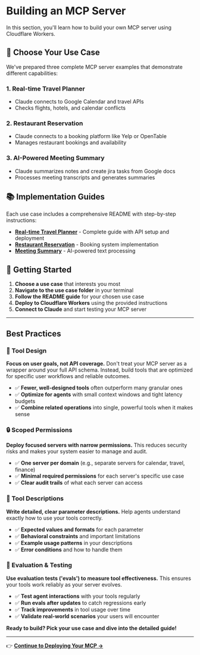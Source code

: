 # Building an MCP Server

In this section, you'll learn how to build your own MCP server using Cloudflare Workers.

## 🎯 Choose Your Use Case

We've prepared three complete MCP server examples that demonstrate different capabilities:

### 1. **Real-time Travel Planner**
- Claude connects to Google Calendar and travel APIs
- Checks flights, hotels, and calendar conflicts

### 2. **Restaurant Reservation**
- Claude connects to a booking platform like Yelp or OpenTable
- Manages restaurant bookings and availability

### 3. **AI-Powered Meeting Summary**
- Claude summarizes notes and create jira tasks from Google docs
- Processes meeting transcripts and generates summaries

## 📚 Implementation Guides

Each use case includes a comprehensive README with step-by-step instructions:

- **[Real-time Travel Planner](../use-cases/travel-planner/README.md)** - Complete guide with API setup and deployment
- **[Restaurant Reservation](../use-cases/restaurant-reservation/README.md)** - Booking system implementation
- **[Meeting Summary](../use-cases/meeting-summary/README.md)** - AI-powered text processing

## 🚀 Getting Started

1. **Choose a use case** that interests you most
2. **Navigate to the use case folder** in your terminal
3. **Follow the README guide** for your chosen use case
4. **Deploy to Cloudflare Workers** using the provided instructions
5. **Connect to Claude** and start testing your MCP server

---

## Best Practices

### 🎯 Tool Design
**Focus on user goals, not API coverage.** Don't treat your MCP server as a wrapper around your full API schema. Instead, build tools that are optimized for specific user workflows and reliable outcomes.

- ✅ **Fewer, well-designed tools** often outperform many granular ones
- ✅ **Optimize for agents** with small context windows and tight latency budgets
- ✅ **Combine related operations** into single, powerful tools when it makes sense

### 🔒 Scoped Permissions
**Deploy focused servers with narrow permissions.** This reduces security risks and makes your system easier to manage and audit.

- ✅ **One server per domain** (e.g., separate servers for calendar, travel, finance)
- ✅ **Minimal required permissions** for each server's specific use case
- ✅ **Clear audit trails** of what each server can access

### 📝 Tool Descriptions
**Write detailed, clear parameter descriptions.** Help agents understand exactly how to use your tools correctly.

- ✅ **Expected values and formats** for each parameter
- ✅ **Behavioral constraints** and important limitations
- ✅ **Example usage patterns** in your descriptions
- ✅ **Error conditions** and how to handle them

### 🧪 Evaluation & Testing
**Use evaluation tests ('evals') to measure tool effectiveness.** This ensures your tools work reliably as your server evolves.

- ✅ **Test agent interactions** with your tools regularly
- ✅ **Run evals after updates** to catch regressions early
- ✅ **Track improvements** in tool usage over time
- ✅ **Validate real-world scenarios** your users will encounter

**Ready to build? Pick your use case and dive into the detailed guide!**

---

👉 **[Continue to Deploying Your MCP →](./deploying-your-mcp.md)**
